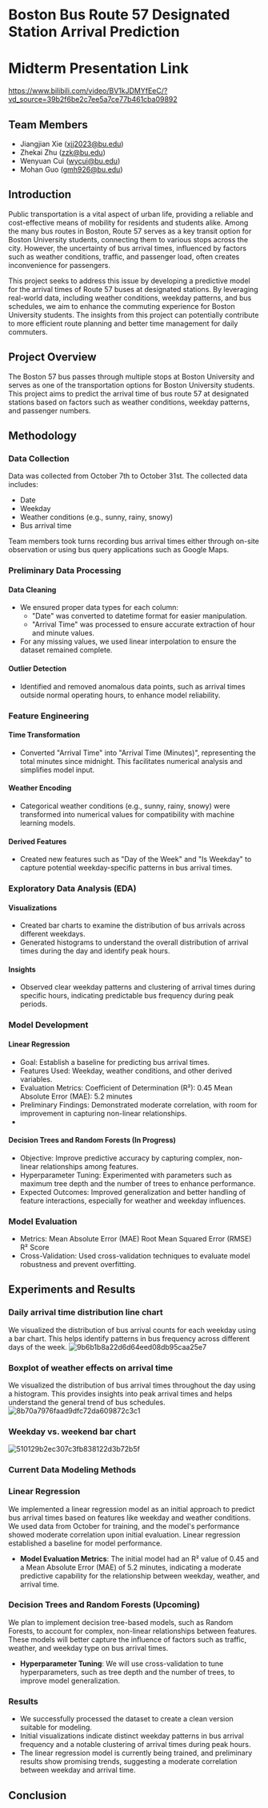 # Boston Bus Route 57 Designated Station Arrival Prediction
# Midterm Presentation Link
https://www.bilibili.com/video/BV1kJDMYfEeC/?vd_source=39b2f6be2c7ee5a7ce77b461cba09892

## Team Members

- Jiangjian Xie ([xjj2023@bu.edu](mailto:xjj2023@bu.edu))
- Zhekai Zhu ([zzk@bu.edu](mailto:zzk@bu.edu))
- Wenyuan Cui ([wycui@bu.edu](mailto:wycui@bu.edu))
- Mohan Guo ([gmh926@bu.edu](mailto:gmh926@bu.edu))

## Introduction
Public transportation is a vital aspect of urban life, providing a reliable and cost-effective means of mobility for residents and students alike. Among the many bus routes in Boston, Route 57 serves as a key transit option for Boston University students, connecting them to various stops across the city. However, the uncertainty of bus arrival times, influenced by factors such as weather conditions, traffic, and passenger load, often creates inconvenience for passengers.

This project seeks to address this issue by developing a predictive model for the arrival times of Route 57 buses at designated stations. By leveraging real-world data, including weather conditions, weekday patterns, and bus schedules, we aim to enhance the commuting experience for Boston University students. The insights from this project can potentially contribute to more efficient route planning and better time management for daily commuters.

## Project Overview

The Boston 57 bus passes through multiple stops at Boston University and serves as one of the transportation options for Boston University students. This project aims to predict the arrival time of bus route 57 at designated stations based on factors such as weather conditions, weekday patterns, and passenger numbers.

## Methodology

### Data Collection

Data was collected from October 7th to October 31st. The collected data includes:

- Date
- Weekday
- Weather conditions (e.g., sunny, rainy, snowy)
- Bus arrival time

Team members took turns recording bus arrival times either through on-site observation or using bus query applications such as Google Maps.

### Preliminary Data Processing

#### Data Cleaning

- We ensured proper data types for each column:
  - "Date" was converted to datetime format for easier manipulation.
  - "Arrival Time" was processed to ensure accurate extraction of hour and minute values.
- For any missing values, we used linear interpolation to ensure the dataset remained complete.

#### Outlier Detection
- Identified and removed anomalous data points, such as arrival times outside normal operating hours, to enhance model reliability.

### Feature Engineering

#### Time Transformation
- Converted "Arrival Time" into "Arrival Time (Minutes)", representing the total minutes since midnight. This facilitates numerical analysis and simplifies model input.
#### Weather Encoding
- Categorical weather conditions (e.g., sunny, rainy, snowy) were transformed into numerical values for compatibility with machine learning models.
#### Derived Features
- Created new features such as "Day of the Week" and "Is Weekday" to capture potential weekday-specific patterns in bus arrival times.

### Exploratory Data Analysis (EDA)
#### Visualizations
- Created bar charts to examine the distribution of bus arrivals across different weekdays.
- Generated histograms to understand the overall distribution of arrival times during the day and identify peak hours.
#### Insights
- Observed clear weekday patterns and clustering of arrival times during specific hours, indicating predictable bus frequency during peak periods.

### Model Development
#### Linear Regression
- Goal: Establish a baseline for predicting bus arrival times.
- Features Used: Weekday, weather conditions, and other derived variables.
- Evaluation Metrics:
Coefficient of Determination (R²): 0.45
Mean Absolute Error (MAE): 5.2 minutes
- Preliminary Findings: Demonstrated moderate correlation, with room for improvement in capturing non-linear relationships.
- 
#### Decision Trees and Random Forests (In Progress)
- Objective: Improve predictive accuracy by capturing complex, non-linear relationships among features.
- Hyperparameter Tuning:
Experimented with parameters such as maximum tree depth and the number of trees to enhance performance.
- Expected Outcomes: Improved generalization and better handling of feature interactions, especially for weather and weekday influences.

### Model Evaluation
- Metrics:
Mean Absolute Error (MAE)
Root Mean Squared Error (RMSE)
R² Score
- Cross-Validation: Used cross-validation techniques to evaluate model robustness and prevent overfitting.





## Experiments and Results

### Daily arrival time distribution line chart

We visualized the distribution of bus arrival counts for each weekday using a bar chart. This helps identify patterns in bus frequency across different days of the week.
![9b6b1b8a22d6d64eed08db95caa25e7](https://github.com/user-attachments/assets/c1c8a4a5-2b3f-47a1-94e1-a9ba9cd9c641)




### Boxplot of weather effects on arrival time

We visualized the distribution of bus arrival times throughout the day using a histogram. This provides insights into peak arrival times and helps understand the general trend of bus schedules.
![8b70a7976faad9dfc72da609872c3c1](https://github.com/user-attachments/assets/86380964-22e7-46ad-bca3-51dce256fe1a)




### Weekday vs. weekend bar chart
![510129b2ec307c3fb838122d3b72b5f](https://github.com/user-attachments/assets/97509fa3-5885-4707-b057-a1ab0b2f6b13)






### Current Data Modeling Methods

### Linear Regression

We implemented a linear regression model as an initial approach to predict bus arrival times based on features like weekday and weather conditions. We used data from October for training, and the model's performance showed moderate correlation upon initial evaluation. Linear regression established a baseline for model performance.

- **Model Evaluation Metrics**: The initial model had an R² value of 0.45 and a Mean Absolute Error (MAE) of 5.2 minutes, indicating a moderate predictive capability for the relationship between weekday, weather, and arrival time.

### Decision Trees and Random Forests (Upcoming)

We plan to implement decision tree-based models, such as Random Forests, to account for complex, non-linear relationships between features. These models will better capture the influence of factors such as traffic, weather, and weekday type on bus arrival times.

- **Hyperparameter Tuning**: We will use cross-validation to tune hyperparameters, such as tree depth and the number of trees, to improve model generalization.

### Results

- We successfully processed the dataset to create a clean version suitable for modeling.
- Initial visualizations indicate distinct weekday patterns in bus arrival frequency and a notable clustering of arrival times during peak hours.
- The linear regression model is currently being trained, and preliminary results show promising trends, suggesting a moderate correlation between weekday and arrival time.

## Conclusion

